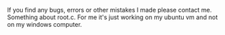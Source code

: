 If you find any bugs, errors or other mistakes I made please contact me.
Something about root.c. For me it's just working on my ubuntu vm and not on my windows computer.
